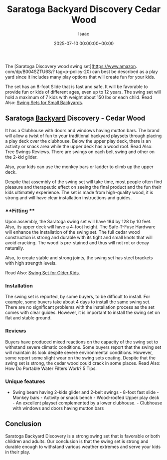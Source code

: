 ﻿---
title: Saratoga Backyard Discovery Cedar Wood
description: The Saratoga Discovery wood swing set can best be described as a play yard since it includes many play options that will create fun for your kids. The set has...
slug: /saratoga-backyard-discovery-cedar-wood/
date: 2025-07-10 00:00:00+00:00
lastmod: 2025-07-10 00:00:00+03:00
author: Isaac
categories:
- Swing Sets
tags:
- swing-sets
- saratoga
- backyard
layout: post
---

The [Saratoga Discovery wood swing set](https://www.amazon. com/dp/B004SZTU6S/? tag=p-policy-20) can best be described as a play yard since it includes many play options that will create fun for your kids.

The set has an 8-foot Slide that is fast and safe. It will be favorable to provide fun or kids of different ages, even up to 12 years. The swing set will hold a maximum of 7 kids with weight about 150 lbs or each child. Read Also: [Swing Sets for Small Backyards](https://pestpolicy.com/best-[swing-sets](https://pestpolicy.com/fun-backyard-flexible-flyer-swing-set/)-for-small-backyards/).

##  Saratoga [Backyard](https://pestpolicy.com/skyfort-ii-backyard-discovery-cedar-wood-for-3-10-years/) Discovery - Cedar Wood

It has a Clubhouse with doors and windows having mutton bars. The brand will allow a twist of fun to your traditional backyard playsets through placing a play deck over the clubhouse. Below the upper play deck, there is an activity or snack area while the upper deck has a wood roof. Read Also: Tree Swings Reviews. There are swings on each belt swing and other on the 2-kid glider.

Also, your kids can use the monkey bars or ladder to climb up the upper deck.

Despite that assembly of the swing set will take time, most people often find pleasure and therapeutic effect on seeing the final product and the fun their kids ultimately experience. The set is made from high-quality wood, it is strong and will have clear installation instructions and guides.

###  **Fitting **

Upon assembly, the Saratoga swing set will have 184 by 128 by 10 feet. Also, its upper deck will have a 4-foot height. The Safe-T-Fuse Hardware will enhance the installation of the swing set. The full cedar wood construction is strong and durable with its tight and small knots that will avoid cracking. The wood is pre-stained and thus will not rot or decay naturally.

Also, to create stable and strong joints, the swing set has steel brackets with high strength levels.

Read Also: [Swing Set for Older Kids](https://pestpolicy.com/best-swing-set-for-older-kids/).

###  Installation

The swing set is reported, by some buyers, to be difficult to install. For example, some buyers take about 4 days to install the same swing set. There are no significant problems with the installation process as the set comes with clear guides. However, it is important to install the swing set on flat and stable ground.

###  Reviews

Buyers have produced mixed reactions on the capacity of the swing set to withstand severe climatic conditions. Some buyers report that the swing set will maintain its look despite severe environmental conditions. However, some report some slight wear on the swing sets coating. Despite that the swing set is strong, the cedar wood could crack in some places. Read Also: How Do Portable Water Filters Work? 5 Tips.

###  Unique features

- Swing beam having 2-kids glider and 2-belt swings - 8-foot fast slide - Monkey bars - Activity or snack bench - Wood-roofed Upper play deck - An excellent playset complemented by a lower clubhouse. - Clubhouse with windows and doors having mutton bars

##  Conclusion

Saratoga Backyard Discovery is a strong swing set that is favorable or both children and adults. Our conclusion is that the swing set is strong and durable enough to withstand various weather extremes and serve your kids in their play.

